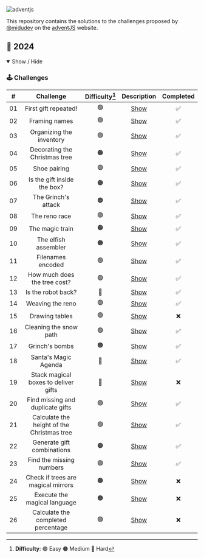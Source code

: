 ![adventjs](https://github.com/user-attachments/assets/28fb56c4-2103-4fe8-8f31-2d45b5701d2d)

This repository contains the solutions to the challenges proposed by [@midudev](https://midu.dev/) on the [adventJS](https://adventjs.dev/) website.

## 🚀 2024

<details open>

<summary>Show / Hide</summary>

### 🕹️ Challenges

|  #  |                 Challenge                  | Difficulty[^1] |                   Description                   | Completed |
| :-: | :----------------------------------------: | :------------: | :---------------------------------------------: | :-------: |
| 01  |            First gift repeated!            |       🟢       | [Show](https://adventjs.dev/challenges/2024/1)  |    ✅     |
| 02  |               Framing names                |       🟢       | [Show](https://adventjs.dev/challenges/2024/2)  |    ✅     |
| 03  |          Organizing the inventory          |       🟢       | [Show](https://adventjs.dev/challenges/2024/3)  |    ✅     |
| 04  |       Decorating the Christmas tree        |       🟠       | [Show](https://adventjs.dev/challenges/2024/4)  |    ✅     |
| 05  |                Shoe pairing                |       🟢       | [Show](https://adventjs.dev/challenges/2024/5)  |    ✅     |
| 06  |        Is the gift inside the box?         |       🟠       | [Show](https://adventjs.dev/challenges/2024/6)  |    ✅     |
| 07  |            The Grinch's attack             |       🟠       | [Show](https://adventjs.dev/challenges/2024/7)  |    ✅     |
| 08  |               The reno race                |       🟢       | [Show](https://adventjs.dev/challenges/2024/8)  |    ✅     |
| 09  |              The magic train               |       🟠       | [Show](https://adventjs.dev/challenges/2024/9)  |    ✅     |
| 10  |            The elfish assembler            |       🟠       | [Show](https://adventjs.dev/challenges/2024/10) |    ✅     |
| 11  |             Filenames encoded              |       🟢       | [Show](https://adventjs.dev/challenges/2024/11) |    ✅     |
| 12  |        How much does the tree cost?        |       🟢       | [Show](https://adventjs.dev/challenges/2024/12) |    ✅     |
| 13  |             Is the robot back?             |       🔴       | [Show](https://adventjs.dev/challenges/2024/13) |    ✅     |
| 14  |              Weaving the reno              |       🟢       | [Show](https://adventjs.dev/challenges/2024/14) |    ✅     |
| 15  |               Drawing tables               |       🟢       | [Show](https://adventjs.dev/challenges/2024/15) |    ❌     |
| 16  |           Cleaning the snow path           |       🟢       | [Show](https://adventjs.dev/challenges/2024/16) |    ✅     |
| 17  |               Grinch's bombs               |       🟠       | [Show](https://adventjs.dev/challenges/2024/17) |    ✅     |
| 18  |            Santa's Magic Agenda            |       🔴       | [Show](https://adventjs.dev/challenges/2024/18) |    ✅     |
| 19  |    Stack magical boxes to deliver gifts    |       🔴       | [Show](https://adventjs.dev/challenges/2024/19) |    ❌     |
| 20  |      Find missing and duplicate gifts      |       🟢       | [Show](https://adventjs.dev/challenges/2024/20) |    ✅     |
| 21  | Calculate the height of the Christmas tree |       🟢       | [Show](https://adventjs.dev/challenges/2024/21) |    ✅     |
| 22  |         Generate gift combinations         |       🟠       | [Show](https://adventjs.dev/challenges/2024/22) |    ✅     |
| 23  |          Find the missing numbers          |       🟢       | [Show](https://adventjs.dev/challenges/2024/23) |    ✅     |
| 24  |     Check if trees are magical mirrors     |       🟠       | [Show](https://adventjs.dev/challenges/2024/24) |    ❌     |
| 25  |        Execute the magical language        |       🟠       | [Show](https://adventjs.dev/challenges/2024/25) |    ❌     |
| 26  |     Calculate the completed percentage     |       🟢       | [Show](https://adventjs.dev/challenges/2024/26) |    ❌     |

[^1]: **Difficulty**: 🟢 Easy 🟠 Medium 🔴 Hard

</details>
